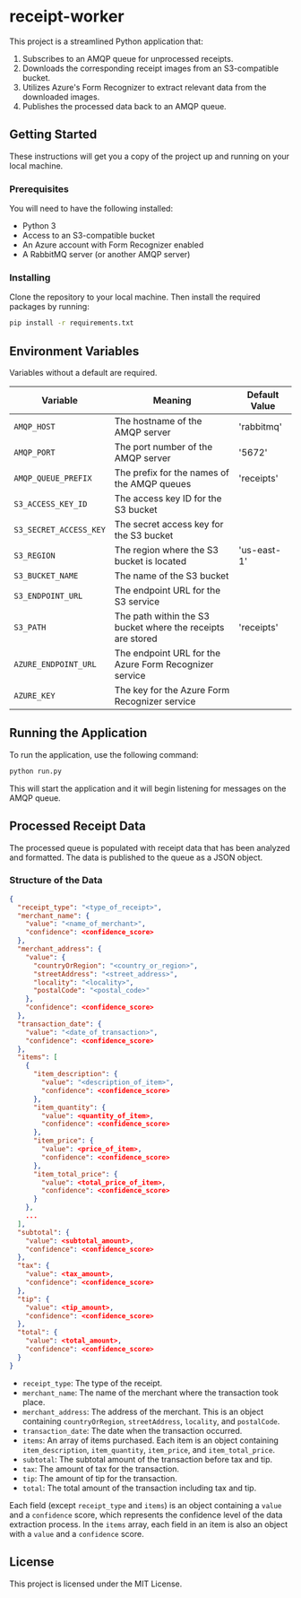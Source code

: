 # receipt-worker

This project is a streamlined Python application that:

1. Subscribes to an AMQP queue for unprocessed receipts.
2. Downloads the corresponding receipt images from an S3-compatible bucket.
3. Utilizes Azure's Form Recognizer to extract relevant data from the downloaded images.
4. Publishes the processed data back to an AMQP queue.

## Getting Started

These instructions will get you a copy of the project up and running on your local machine.

### Prerequisites

You will need to have the following installed:

- Python 3
- Access to an S3-compatible bucket
- An Azure account with Form Recognizer enabled
- A RabbitMQ server (or another AMQP server)

### Installing

Clone the repository to your local machine. Then install the required packages by running:

```bash
pip install -r requirements.txt
```

## Environment Variables

Variables without a default are required.

| Variable | Meaning | Default Value |
| --- | --- | --- |
| `AMQP_HOST` | The hostname of the AMQP server | 'rabbitmq' |
| `AMQP_PORT` | The port number of the AMQP server | '5672' |
| `AMQP_QUEUE_PREFIX` | The prefix for the names of the AMQP queues | 'receipts' |
| `S3_ACCESS_KEY_ID` | The access key ID for the S3 bucket |  |
| `S3_SECRET_ACCESS_KEY` | The secret access key for the S3 bucket |  |
| `S3_REGION` | The region where the S3 bucket is located | 'us-east-1' |
| `S3_BUCKET_NAME` | The name of the S3 bucket |  |
| `S3_ENDPOINT_URL` | The endpoint URL for the S3 service |  |
| `S3_PATH` | The path within the S3 bucket where the receipts are stored | 'receipts' |
| `AZURE_ENDPOINT_URL` | The endpoint URL for the Azure Form Recognizer service |  |
| `AZURE_KEY` | The key for the Azure Form Recognizer service |  |

## Running the Application

To run the application, use the following command:

```bash
python run.py
```

This will start the application and it will begin listening for messages on the AMQP queue.

## Processed Receipt Data

The processed queue is populated with receipt data that has been analyzed and formatted. The data is published to the queue as a JSON object.

### Structure of the Data

```json
{
  "receipt_type": "<type_of_receipt>",
  "merchant_name": {
    "value": "<name_of_merchant>",
    "confidence": <confidence_score>
  },
  "merchant_address": {
    "value": {
      "countryOrRegion": "<country_or_region>",
      "streetAddress": "<street_address>",
      "locality": "<locality>",
      "postalCode": "<postal_code>"
    },
    "confidence": <confidence_score>
  },
  "transaction_date": {
    "value": "<date_of_transaction>",
    "confidence": <confidence_score>
  },
  "items": [
    {
      "item_description": {
        "value": "<description_of_item>",
        "confidence": <confidence_score>
      },
      "item_quantity": {
        "value": <quantity_of_item>,
        "confidence": <confidence_score>
      },
      "item_price": {
        "value": <price_of_item>,
        "confidence": <confidence_score>
      },
      "item_total_price": {
        "value": <total_price_of_item>,
        "confidence": <confidence_score>
      }
    },
    ...
  ],
  "subtotal": {
    "value": <subtotal_amount>,
    "confidence": <confidence_score>
  },
  "tax": {
    "value": <tax_amount>,
    "confidence": <confidence_score>
  },
  "tip": {
    "value": <tip_amount>,
    "confidence": <confidence_score>
  },
  "total": {
    "value": <total_amount>,
    "confidence": <confidence_score>
  }
}
```

- `receipt_type`: The type of the receipt.
- `merchant_name`: The name of the merchant where the transaction took place.
- `merchant_address`: The address of the merchant. This is an object containing `countryOrRegion`, `streetAddress`, `locality`, and `postalCode`.
- `transaction_date`: The date when the transaction occurred.
- `items`: An array of items purchased. Each item is an object containing `item_description`, `item_quantity`, `item_price`, and `item_total_price`.
- `subtotal`: The subtotal amount of the transaction before tax and tip.
- `tax`: The amount of tax for the transaction.
- `tip`: The amount of tip for the transaction.
- `total`: The total amount of the transaction including tax and tip.

Each field (except `receipt_type` and `items`) is an object containing a `value` and a `confidence` score, which represents the confidence level of the data extraction process. In the `items` array, each field in an item is also an object with a `value` and a `confidence` score.


## License

This project is licensed under the MIT License.
